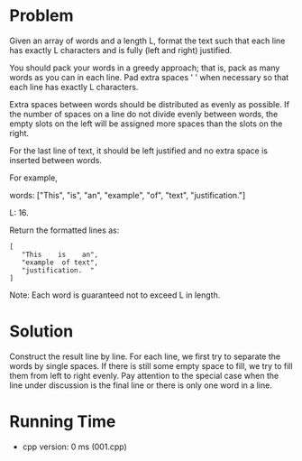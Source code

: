 # Problem

Given an array of words and a length L, format the text such that each line has exactly L characters and is fully (left and right) justified.

You should pack your words in a greedy approach; that is, pack as many words as you can in each line. Pad extra spaces ' ' when necessary so that each line has exactly L characters.

Extra spaces between words should be distributed as evenly as possible. If the number of spaces on a line do not divide evenly between words, the empty slots on the left will be assigned more spaces than the slots on the right.

For the last line of text, it should be left justified and no extra space is inserted between words.

For example,

words: ["This", "is", "an", "example", "of", "text", "justification."]

L: 16.

Return the formatted lines as:

```
[
   "This    is    an",
   "example  of text",
   "justification.  "
]
```
Note: Each word is guaranteed not to exceed L in length.

# Solution

Construct the result line by line. For each line, we first try to separate the words by single spaces. If there is still some empty space to fill, we try to fill them from left to right evenly. Pay attention to the special case when the line under discussion is the final line or there is only one word in a line.

# Running Time

- cpp version: 0 ms (001.cpp)
